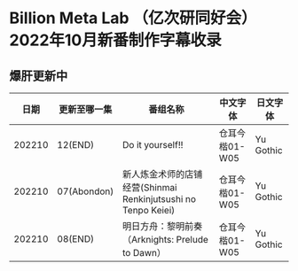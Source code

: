 # Billion Meta Lab （亿次研同好会）2022年10月新番制作字幕收录
## 爆肝更新中
日期 | 更新至哪一集 | 番组名称 | 中文字体 | 日文字体
---    | -------- | --- | --- | ---
202210 | 12(END) | Do it yourself!! | 仓耳今楷01-W05 | Yu Gothic
202210 | 07(Abondon) | 新人炼金术师的店铺经营(Shinmai Renkinjutsushi no Tenpo Keiei) | 仓耳今楷01-W05 | Yu Gothic
202210 | 08(END) | 明日方舟：黎明前奏（Arknights: Prelude to Dawn） | 仓耳今楷01-W05 | Yu Gothic

